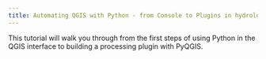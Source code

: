 ```yaml
---
title: Automating QGIS with Python - from Console to Plugins in hydrology
---
```



This tutorial will walk you through from the first steps of using Python in the QGIS interface to building a processing plugin with PyQGIS.
